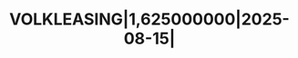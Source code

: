 ---
layout: asset
title: VOLKLEASING|1,625000000|2025-08-15|                         
isin: XS1865186677
---